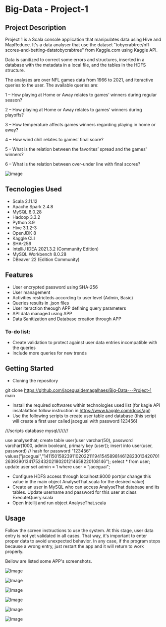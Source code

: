 # Big-Data - Project-1

## Project Description

Project 1 is a Scala console application that manipulates data using Hive and MapReduce. It's a data analyser that use the dataset "tobycrabtree/nfl-scores-and-betting-datatobycrabtree" from Kaggle.com using Kaggle API. 

Data is sanitized to correct some errors and structures, inserted in a database with the metadata in a local file, and the tables in the HDFS structure.

The analyses are over NFL games data from 1966 to 2021, and iteractive queries to the user.
The available queries are:

1 – How playing at Home or Away relates to games’ winners during regular season?

2 – How playing at Home or Away relates to games’ winners during playoffs?

3 – How temperature affects games winners regarding playing in home or away?

4 – How wind chill relates to games’ final score?

5 – What is the relation between the favorites’ spread and the games' winners?

6 – What is the relation between over-under line with final scores?

![image](https://github.com/jaceguaidemagalhaes/Big-Data---Project-1/blob/main/images/Project-Architecture.png)

## Tecnologies Used

- Scala 2.11.12
- Apache Spark 2.4.8
- MySQL 8.0.28
- Hadoop 3.3.2
- Python 3.9
- Hive 3.1.2-3
- OpenJDK 8
- Kaggle CLI
- SHA-256
- IntelliJ IDEA 2021.3.2 (Community Edition)
- MySQL Workbench 8.0.28
- DBeaver 22 (Edition Community)

## Features

- User encrypted password using SHA-256
- User management 
- Activities restricteds according to user level (Admin, Basic)
- Queries results in .json files
- User iteraction theough APP defining query parameters
- API data managed using APP
- Data Sanitization and Database creation through APP 

### To-do list:

- Create validation to protect against user data entries incompatible with the queries
- Include more queries for new trends

## Getting Started

- Cloning the repository

git clone https://github.com/jaceguaidemagalhaes/Big-Data---Project-1 main

- Install the required softwares within technologies used list (for kagle API insatalattion follow instruction in https://www.kaggle.com/docs/api)
- Use the following scripts to create user table and database (this script will create a first user called jaceguai with password 123456)

///scripts database mysql///////

use analysethat;
create table user(user varchar(50), password varchar(1000, admin boolean), primary key (user));
insert into user(user, password)
// hash for password "123456"
values("jaceguai","1411501582391102022111941545898146128230134207012639390134175243202180201214658220108146");
select * from user;
update user set admin = 1 where user = "jaceguai";  

- Configure HDFS access through localhost:9000 port(or change this value in the main object AnalyseThat.scala for the desired value)
- Create an user in MySQL who can access AnalyseThat database and its tables. Update username and password for this user at class ExecuteQuery.scala
- Open Intellij and run object AnalyseThat.scala

## Usage

Follow the screen instructions to use the system. At this stage, user data entry is not yet validated in all cases. That way, it's important to enter proper data to avoid unexpected behavior. In any case, if the program stops because a wrong entry, just restart the app and it will return to work properly.

Bellow are listed some APP's screenshots.

![Image](https://github.com/jaceguaidemagalhaes/Big-Data---Project-1/blob/main/images/login.png)

![Image](https://github.com/jaceguaidemagalhaes/Big-Data---Project-1/blob/main/images/mainscreen.png)

![Image](https://github.com/jaceguaidemagalhaes/Big-Data---Project-1/blob/main/images/listavailableresults.png)

![Image](https://github.com/jaceguaidemagalhaes/Big-Data---Project-1/blob/main/images/QueryForaSpecificTeam.png)

![Image](https://github.com/jaceguaidemagalhaes/Big-Data---Project-1/blob/main/images/administrativetasks.png)

![Image](https://github.com/jaceguaidemagalhaes/Big-Data---Project-1/blob/main/images/DownloadDatafromKaggle.png)





